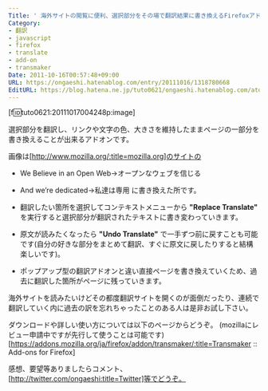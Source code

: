 ```yaml
---
Title: ' 海外サイトの閲覧に便利、選択部分をその場で翻訳結果に書き換えるFirefoxアドオン、Transmaker'
Category:
- 翻訳
- javascript
- firefox
- translate
- add-on
- transmaker
Date: 2011-10-16T00:57:48+09:00
URL: https://ongaeshi.hatenablog.com/entry/20111016/1318780668
EditURL: https://blog.hatena.ne.jp/tuto0621/ongaeshi.hatenablog.com/atom/entry/6435922169449192755
---
```


[f:id:tuto0621:20111017004248p:image]

選択部分を翻訳し、リンクや文字の色、大きさを維持したままページの一部分を書き換えることが出来るアドオンです。

画像は[http://www.mozilla.org/:title=mozilla.org]のサイトの
- We Believe in an Open Web→オープンなウェブを信じる
- And we’re dedicated→私達は専用
に書き換えた所です。

- 翻訳したい箇所を選択してコンテキストメニューから <span class="deco" style="font-weight:bold;">"Replace Translate"</span> を実行すると選択部分が翻訳されたテキストに書き変わっていきます。
- 原文が読みたくなったら <span class="deco" style="font-weight:bold;">"Undo Translate"</span> で一手ずつ前に戻すことも可能です(自分の好きな部分をまとめて翻訳、すぐに原文に戻したりすると結構楽しいです)。
- ポップアップ型の翻訳アドオンと違い直接ページを書き換えていくため、過去に翻訳した箇所がページに残っていきます。

海外サイトを読みたいけどその都度翻訳サイトを開くのが面倒だったり、連続で翻訳していく内に過去の訳を忘れちゃったことのある人は是非お試し下さい。

ダウンロードや詳しい使い方については以下のページからどうぞ。 (mozillaにレビュー申請中ですが先行して使うことは可能です)
[https://addons.mozilla.org/ja/firefox/addon/transmaker/:title=Transmaker :: Add-ons for Firefox]

感想、要望等ありましたらコメント、[http://twitter.com/ongaeshi:title=Twitter]等でどうぞ。
